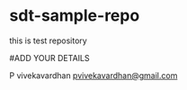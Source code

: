 # sdt-sample-repo
this is test repository

#ADD YOUR DETAILS

P vivekavardhan
pvivekavardhan@gmail.com

